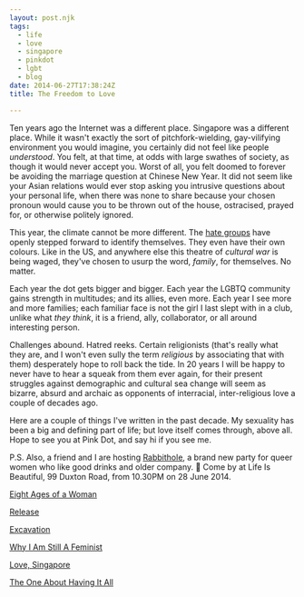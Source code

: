 ```yaml
---
layout: post.njk
tags:
  - life
  - love
  - singapore
  - pinkdot
  - lgbt
  - blog
date: 2014-06-27T17:38:24Z
title: The Freedom to Love

---
```


Ten years ago the Internet was a different place. Singapore was a different place. While it wasn't exactly the sort of pitchfork-wielding, gay-vilifying environment you would imagine, you certainly did not feel like people *understood*. You felt, at that time, at odds with large swathes of society, as though it would never accept you. Worst of all, you felt doomed to forever be avoiding the marriage question at Chinese New Year. It did not seem like your Asian relations would ever stop asking you intrusive questions about your personal life, when there was none to share because your chosen pronoun would cause you to be thrown out of the house, ostracised, prayed for, or otherwise politely ignored.

This year, the climate cannot be more different. The [hate groups](http://www.channelnewsasia.com/news/singapore/police-issue-advisory-for/1208972.html) have openly stepped forward to identify themselves. They even have their own colours. Like in the US, and anywhere else this theatre of *cultural war* is being waged, they've chosen to usurp the word, *family*, for themselves. No matter.

Each year the dot gets bigger and bigger. Each year the LGBTQ community gains strength in multitudes; and its allies, even more. Each year I see more and more families; each familiar face is not the girl I last slept with in a club, unlike what *they think*, it is a friend, ally, collaborator, or all around interesting person.

Challenges abound. Hatred reeks. Certain religionists (that's really what they are, and I won't even sully the term _religious_ by associating that with them) desperately hope to roll back the tide. In 20 years I will be happy to never have to hear a squeak from them ever again, for their present struggles against demographic and cultural sea change will seem as bizarre, absurd and archaic as opponents of interracial, inter-religious love a couple of decades ago.

Here are a couple of things I've written in the past decade. My sexuality has been a big and defining part of life; but love itself comes through, above all. Hope to see you at Pink Dot, and say hi if you see me.

P.S. Also, a friend and I are hosting [Rabbithole](https://www.facebook.com/events/282343721944892/?ref=22), a brand new party for queer women who like good drinks and older company. 🙂 Come by at Life Is Beautiful, 99 Duxton Road, from 10.30PM on 28 June 2014.

[Eight Ages of a Woman](http://popagandhi.com/2005/01/the-eight-ages-of-a-woman/)

[Release](http://popagandhi.com/2005/03/release/)

[Excavation](http://popagandhi.com/2005/04/excavation/)

[Why I Am Still A Feminist](http://popagandhi.com/2006/03/why-i-am-still-a-feminist/)

[Love, Singapore](http://popagandhi.com/2013/08/love-singapore/)

[The One About Having It All](https://medium.com/@skinnylatte/the-one-about-having-it-all-8c995b098f41)
